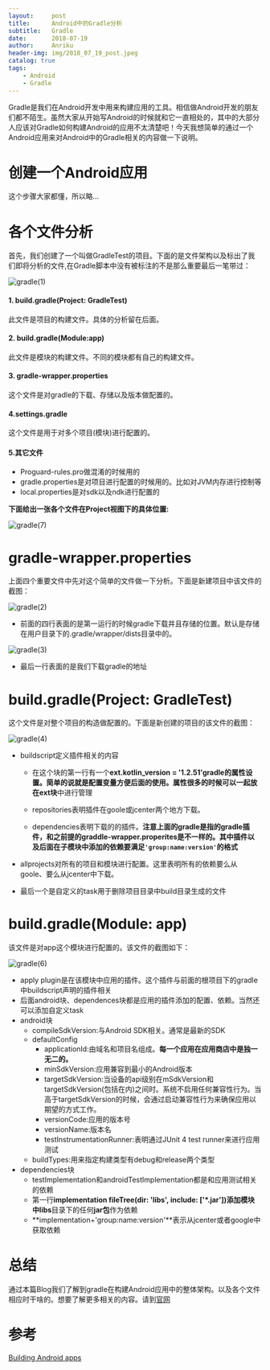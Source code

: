 ```yaml
---
layout:     post
title:      Android中的Gradle分析
subtitle:   Gradle
date:       2018-07-19
author:     Anriku
header-img: img/2018_07_19_post.jpeg
catalog: true
tags:
    - Android
    - Gradle
---
```


Gradle是我们在Android开发中用来构建应用的工具。相信做Android开发的朋友们都不陌生。虽然大家从开始写Android的时候就和它一直相处的，其中的大部分人应该对Gradle如何构建Android的应用不太清楚吧！今天我想简单的通过一个Android应用来对Android中的Gradle相关的内容做一下说明。



# 创建一个Android应用

这个步骤大家都懂，所以略...



# 各个文件分析

首先，我们创建了一个叫做GradleTest的项目。下面的是文件架构以及标出了我们即将分析的文件,在Gradle脚本中没有被标注的不是那么重要最后一笔带过：

![gradle(1)](http://ov80qs5d9.bkt.clouddn.com/gradle%281%29.png)

#### 1. build.gradle(Project: GradleTest)

此文件是项目的构建文件。具体的分析留在后面。

#### 2. build.gradle(Module:app)

此文件是模块的构建文件。不同的模块都有自己的构建文件。

#### 3. gradle-wrapper.properties

这个文件是对gradle的下载、存储以及版本做配置的。

#### 4.settings.gradle

这个文件是用于对多个项目(模块)进行配置的。

#### 5.其它文件

* Proguard-rules.pro做混淆的时候用的
* gradle.properties是对项目进行配置的时候用的。比如对JVM内存进行控制等
* local.properties是对sdk以及ndk进行配置的

**下面给出一张各个文件在Project视图下的具体位置:**

![gradle(7)](http://ov80qs5d9.bkt.clouddn.com/gradle%287%29.png)







# gradle-wrapper.properties

上面四个重要文件中先对这个简单的文件做一下分析。下面是新建项目中该文件的截图：

![gradle(2)](http://ov80qs5d9.bkt.clouddn.com/gradle%282%29.png)



* 前面的四行表面的是第一运行的时候gradle下载并且存储的位置。默认是存储在用户目录下的.gradle/wrapper/dists目录中的。

![gradle(3)](http://ov80qs5d9.bkt.clouddn.com/gradle%283%29.png)



* 最后一行表面的是我们下载gradle的地址



# build.gradle(Project: GradleTest)

这个文件是对整个项目的构造做配置的。下面是新创建的项目的该文件的截图：

![gradle(4)](http://ov80qs5d9.bkt.clouddn.com/gradle%285%29.png)



* buildscript定义插件相关的内容

  * 在这个块的第一行有一个**ext.kotlin_version = '1.2.51'**gradle的属性设置。简单的说就是配置变量方便后面的使用。属性很多的时候可以一起放在**ext块**中进行管理

  * repositories表明插件在goole或jcenter两个地方下载。
  * dependencies表明下载的的插件。**注意上面的gradle是指的gradle插件，和之前提的graddle-wrapper.properites是不一样的。其中插件以及后面在子模块中添加的依赖要满足`'group:name:version'`的格式**

* allprojects对所有的项目和模块进行配置。这里表明所有的依赖要么从goole、要么从jcenter中下载。

* 最后一个是自定义的task用于删除项目目录中build目录生成的文件



# build.gradle(Module: app)

该文件是对app这个模块进行配置的。该文件的截图如下：

![gradle(6)](http://ov80qs5d9.bkt.clouddn.com/gradle%286%29.png)

* apply plugin是在该模块中应用的插件。这个插件与前面的根项目下的gradle中buildscript声明的插件相关
* 后面android块、dependences块都是应用的插件添加的配置、依赖。当然还可以添加自定义task
* android块
  * compileSdkVersion:与Android SDK相关。通常是最新的SDK
  * defaultConfig
    * applicationId:由域名和项目名组成。**每一个应用在应用商店中是独一无二的。**
    * minSdkVersion:应用兼容到最小的Android版本
    * targetSdkVersion:当设备的api级别在mSdkVersion和targetSdkVersion(包括在内)之间时。系统不启用任何兼容性行为。当高于targetSdkVersion的时候，会通过启动兼容性行为来确保应用以期望的方式工作。
    * versionCode:应用的版本号
    * versionName:版本名
    * testInstrumentationRunner:表明通过JUnit 4 test runner来进行应用测试
  * buildTypes:用来指定构建类型有debug和release两个类型
* dependencies块
  * testImplementation和androidTestImplementation都是和应用测试相关的依赖
  * 第一行**implementation fileTree(dir: 'libs', include: ['*.jar'])**添加模块中**libs**目录下的任何**jar包**作为依赖
  * **implementation+'group:name:version'**表示从jcenter或者google中获取依赖



# 总结

通过本篇Blog我们了解到gradle在构建Android应用中的整体架构。以及各个文件相应时干啥的。想要了解更多相关的内容。请到[官网](https://docs.gradle.org/current/userguide/userguide.html)



# 参考

[Building Android apps](https://guides.gradle.org/building-android-apps/?_ga=2.92453717.951381537.1532131873-369079375.1527669523)
